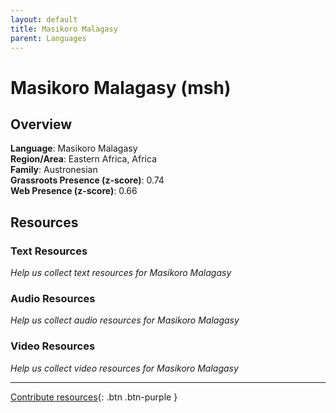 ```yaml
---
layout: default
title: Masikoro Malagasy
parent: Languages
---
```


# Masikoro Malagasy (msh)

## Overview

**Language**: Masikoro Malagasy  
**Region/Area**: Eastern Africa, Africa  
**Family**: Austronesian  
**Grassroots Presence (z-score)**: 0.74  
**Web Presence (z-score)**: 0.66  

## Resources

### Text Resources
*Help us collect text resources for Masikoro Malagasy*

### Audio Resources
*Help us collect audio resources for Masikoro Malagasy*

### Video Resources
*Help us collect video resources for Masikoro Malagasy*

---

[Contribute resources](https://forms.office.com/e/1SfLJx3u1r){: .btn .btn-purple }
